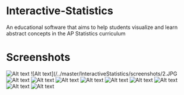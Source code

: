 # Interactive-Statistics
An educational software that aims to help students visualize and learn abstract concepts in the AP Statistics curriculum

# Screenshots
![Alt text](/../master/InteractiveStatistics/screenshots/1.JPG)
![Alt text](/../master/InteractiveStatistics/screenshots/2.JPG
![Alt text](/../master/InteractiveStatistics/screenshots/3.JPG)
![Alt text](/../master/InteractiveStatistics/screenshots/4.JPG)
![Alt text](/../master/InteractiveStatistics/screenshots/5.JPG)
![Alt text](/../master/InteractiveStatistics/screenshots/6.JPG)
![Alt text](/../master/InteractiveStatistics/screenshots/7.JPG)
![Alt text](/../master/InteractiveStatistics/screenshots/8.JPG)
![Alt text](/../master/InteractiveStatistics/screenshots/9.JPG)
![Alt text](/../master/InteractiveStatistics/screenshots/10.JPG)
![Alt text](/../master/InteractiveStatistics/screenshots/11.JPG)
